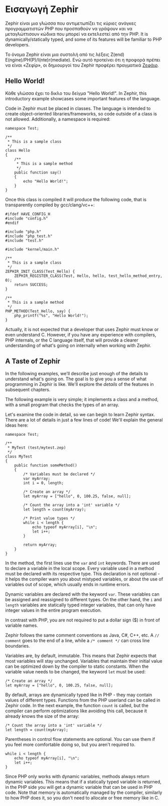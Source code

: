 # Εισαγωγή Zephir

Zephir είναι μια γλώσσα που αντιμετωπίζει τις κύριες ανάγκες προγραμματιστών PHP που προσπαθούν να γράψουν και να μεταγλώττισουν κώδικα που μπορεί να εκτελεστεί από την PHP. It is dynamically/statically typed, and some of its features will be familiar to PHP developers.

Το όνομα Zephir είναι μια συστολή από τις λέξεις Z(end) E(ngine)/PH(P)/I(nte)r(mediate). Ενώ αυτό προτείνει ότι η προφορά πρέπει να είναι «Ζεφίρ», οι δημιουργοί του Zephir προφέρει πραγματικά [Ζεφάιρ](http://translate.google.com/#en/en/zaefire).

<a name='hello-world'></a>

## Hello World!

Κάθε γλώσσα έχει το δικλο του δείγμα "Hello World!". In Zephir, this introductory example showcases some important features of the language.

Code in Zephir must be placed in classes. The language is intended to create object-oriented libraries/frameworks, so code outside of a class is not allowed. Additionally, a namespace is required:

    namespace Test;
    
    /**
     * This is a sample class
     */
    class Hello
    {
        /**
         * This is a sample method
         */
        public function say()
        {
            echo "Hello World!";
        }
    }
    

Once this class is compiled it will produce the following code, that is transparently compiled by gcc/clang/vc++:

    #ifdef HAVE_CONFIG_H
    #include "config.h"
    #endif
    
    #include "php.h"
    #include "php_test.h"
    #include "test.h"
    
    #include "kernel/main.h"
    
    /**
     * This is a sample class
     */
    ZEPHIR_INIT_CLASS(Test_Hello) {
        ZEPHIR_REGISTER_CLASS(Test, Hello, hello, test_hello_method_entry, 0);
        return SUCCESS;
    }
    
    /**
     * This is a sample method
     */
    PHP_METHOD(Test_Hello, say) {
        php_printf("%s", "Hello World!");
    }
    

Actually, it is not expected that a developer that uses Zephir must know or even understand C. However, if you have any experience with compilers, PHP internals, or the C language itself, that will provide a clearer understanding of what's going on internally when working with Zephir.

<a name='a-taste-of-zephir'></a>

## A Taste of Zephir

In the following examples, we'll describe just enough of the details to understand what's going on. The goal is to give you a sense of what programming in Zephir is like. We'll explore the *details* of the features in subsequent chapters.

The following example is very simple; it implements a class and a method, with a small program that checks the types of an array.

Let's examine the code in detail, so we can begin to learn Zephir syntax. There are a lot of details in just a few lines of code! We'll explain the general ideas here:

    namespace Test;
    
    /**
     * MyTest (test/mytest.zep)
     */
    class MyTest
    {
        public function someMethod()
        {
            /* Variables must be declared */
            var myArray;
            int i = 0, length;
    
            /* Create an array */
            let myArray = ["hello", 0, 100.25, false, null];
    
            /* Count the array into a 'int' variable */
            let length = count(myArray);
    
            /* Print value types */
            while i < length {
                echo typeof myArray[i], "\n";
                let i++;
            }
    
            return myArray;
        }
    }
    

In the method, the first lines use the `var` and `int` keywords. There are used to declare a variable in the local scope. Every variable used in a method must be declared with its respective type. This declaration is not optional - it helps the compiler warn you about mistyped variables, or about the use of variables out of scope, which usually ends in runtime errors.

Dynamic variables are declared with the keyword `var`. These variables can be assigned and reassigned to different types. On the other hand, the `i` and `length` variables are statically typed integer variables, that can only have integer values in the entire program execution.

In contrast with PHP, you are not required to put a dollar sign ($) in front of variable names.

Zephir follows the same comment conventions as Java, C#, C++, etc. A `// comment` goes to the end of a line, while a `/* comment */` can cross line boundaries.

Variables are, by default, immutable. This means that Zephir expects that most variables will stay unchanged. Variables that maintain their initial value can be optimized down by the compiler to static constants. When the variable value needs to be changed, the keyword `let` must be used:

    /* Create an array */
    let myArray = ["hello", 0, 100.25, false, null];
    

By default, arrays are dynamically typed like in PHP - they may contain values of different types. Functions from the PHP userland can be called in Zephir code. In the next example, the function `count` is called, but the compiler can perform optimizations like avoiding this call, because it already knows the size of the array:

    /* Count the array into a 'int' variable */
    let length = count(myArray);
    

Parentheses in control flow statements are optional. You can use them if you feel more comfortable doing so, but you aren't required to.

    while i < length {
        echo typeof myArray[i], "\n";
        let i++;
    }
    

Since PHP only works with dynamic variables, methods always return dynamic variables. This means that if a statically typed variable is returned, in the PHP side you will get a dynamic variable that can be used in PHP code. Note that memory is automatically managed by the compiler, similarly to how PHP does it, so you don't need to allocate or free memory like in C.